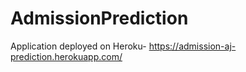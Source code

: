 # AdmissionPrediction
Application deployed on Heroku- https://admission-aj-prediction.herokuapp.com/
